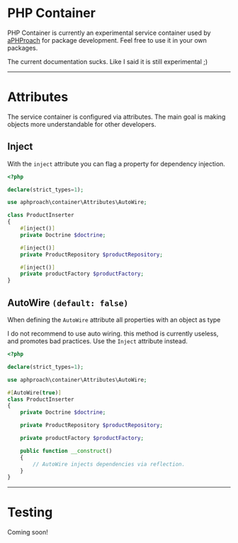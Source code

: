 # PHP Container

PHP Container is currently an experimental service container used by [aPHProach](https://www.aphproach.com/) for package development. Feel free to use it in your own packages.

The current documentation sucks. Like I said it is still experimental ;)

-----
# Attributes
The service container is configured via attributes. The main goal is making objects more understandable for other developers.


## Inject 
With the `inject` attribute you can flag a property for dependency injection.


```php
<?php

declare(strict_types=1);

use aphproach\container\Attributes\AutoWire;

class ProductInserter
{
    #[inject()]
    private Doctrine $doctrine;

    #[inject()]
    private ProductRepository $productRepository;

    #[inject()]
    private productFactory $productFactory;
}
```

## AutoWire `(default: false)`
When defining the `AutoWire` attribute all properties with an object as type 

I do not recommend to use auto wiring. this method is currently useless, and promotes bad practices. Use the `Inject` attribute instead.

```php
<?php

declare(strict_types=1);

use aphproach\container\Attributes\AutoWire;

#[AutoWire(true)]
class ProductInserter
{
    private Doctrine $doctrine;

    private ProductRepository $productRepository;

    private productFactory $productFactory;

    public function __construct()
    {
        // AutoWire injects dependencies via reflection.
    }
}
```



-----
# Testing

Coming soon! 




